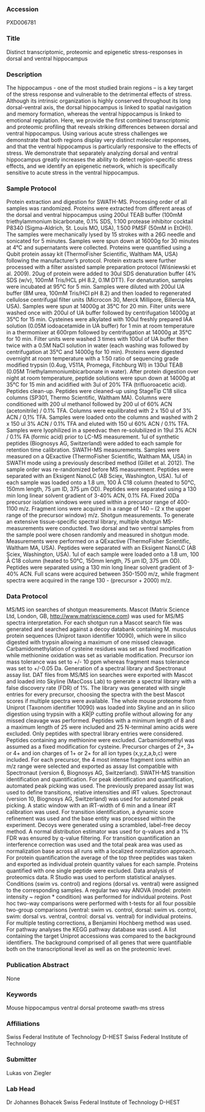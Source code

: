 ### Accession
PXD006781

### Title
Distinct transcriptomic, proteomic and epigenetic stress-responses in dorsal and ventral hippocampus

### Description
The hippocampus - one of the most studied brain regions – is a key target of the stress response and vulnerable to the detrimental effects of stress. Although its intrinsic organization is highly conserved throughout its long dorsal-ventral axis, the dorsal hippocampus is linked to spatial navigation and memory formation, whereas the ventral hippocampus is linked to emotional regulation. Here, we provide the first combined transcriptomic and proteomic profiling that reveals striking differences between dorsal and ventral hippocampus. Using various acute stress challenges we demonstrate that both regions display very distinct molecular responses, and that the ventral hippocampus is particularly responsive to the effects of stress. We demonstrate that separately analyzing dorsal and ventral hippocampus greatly increases the ability to detect region-specific stress effects, and we identify an epigenetic network, which is specifically sensitive to acute stress in the ventral hippocampus.

### Sample Protocol
Protein extraction and digestion for SWATH-MS. Processing order of all samples was randomized. Proteins were extracted from different areas of the dorsal and ventral hippocampus using 200ul TEAB buffer (100mM triethylammonium bicarbonate, 0.1% SDS, 1:100 protease inhibitor cocktail P8340 (Sigma-Aldrich, St. Louis MO, USA), 1:500 PMSF (50mM in EtOH)). The samples were mechanically lysed by 15 strokes with a 26G needle and sonicated for 5 minutes. Samples were spun down at 16000g for 30 minutes at 4°C and supernatants were collected. Proteins were quantified using a Qubit protein assay kit (ThermoFisher Scientific, Waltham MA, USA) following the manufacturer’s protocol. Protein extracts were further processed with a filter assisted sample preparation protocol (Wiśniewski et al. 2009). 20ug of protein were added to 30ul SDS denaturation buffer (4% SDS (w/v), 100mM Tris/HCL pH 8.2, 0.1M DTT). For denaturation, samples were incubated at 95°C for 5 min. Samples were diluted with 200ul UA buffer (8M urea, 100mM Tris/HCl pH 8.2) and then loaded to regenerated cellulose centrifugal filter units (Microcon 30, Merck Millipore, Billercia MA, USA). Samples were spun at 14000g at 35°C for 20 min. Filter units were washed once with 200ul of UA buffer followed by centrifugation 14000g at 35°C for 15 min. Cysteines were alkylated with 100ul freshly prepared IAA solution (0.05M iodoacetamide in UA buffer) for 1 min at room temperature in a thermomixer at 600rpm followed by centrifugation at 14000g at 35°C for 10 min. Filter units were washed 3 times with 100ul of UA buffer then twice with a 0.5M NaCl solution in water (each washing was followed by centrifugation at 35°C and 14000g for 10 min). Proteins were digested overnight at room temperature with a 1:50 ratio of sequencing grade modified trypsin (0.4ug, V511A, Promega, Fitchburg WI) in 130ul TEAB (0.05M Triethylammoniumbicarbonate in water). After protein digestion over night at room temperature, peptide solutions were spun down at 14000g at 35°C for 15 min and acidified with 3ul of 20% TFA (trifluoroacetic acid). Peptides clean-up. Peptides were cleaned-up using StageTip C18 silica columns (SP301, Thermo Scientific, Waltham MA). Columns were conditioned with 200 ul methanol followed by 200 ul of 60% ACN (acetonitrile) / 0.1% TFA. Columns were equilibrated with 2 x 150 ul of 3% ACN / 0,1% TFA. Samples were loaded onto the columns and washed with 2 x 150 ul 3% ACN / 0.1% TFA and eluted with 150 ul 60% ACN / 0.1% TFA. Samples were lyophilized in a speedvac then re-solubilized in 19ul 3% ACN / 0.1% FA (formic acid) prior to LC-MS measurement. 1ul of synthetic peptides (Biognosys AG, Switzerland) were added to each sample for retention time calibration. SWATH-MS measurements. Samples were measured on a QExactive (ThermoFisher Scientific, Waltham MA, USA) in SWATH mode using a previously described method (Gillet et al. 2012). The sample order was re-randomized before MS measurement. Peptides were separated with an Eksigent NanoLC (AB Sciex, Washington, USA). 1ul of each sample was loaded onto a 1.8 um, 100 Å C18 column (heated to 50°C, 150mm length, 75 μm ID, 375 μm OD). Peptides were separated using a 130 min long linear solvent gradient of 3-40% ACN, 0.1% FA. Fixed 20Da precursor isolation windows were used within a precursor range of 400-1100 m/z. Fragment ions were acquired in a range of 140 – (2 x the upper range of the precursor window) m/z. Shotgun measurements. To generate an extensive tissue-specific spectral library, multiple shotgun MS-measurements were conducted. Two dorsal and two ventral samples from the sample pool were chosen randomly and measured in shotgun mode. Measurements were performed on a QExactive (ThermoFisher Scientific, Waltham MA, USA). Peptides were separated with an Eksigent NanoLC (AB Sciex, Washington, USA). 1ul of each sample were loaded onto a 1.8 um, 100 Å C18 column (heated to 50°C, 150mm length, 75 μm ID, 375 μm OD). Peptides were separated using a 130 min long linear solvent gradient of 3-40% ACN. Full scans were acquired between 350-1500 m/z, while fragment spectra were acquired in the range 130 - (precursor + 2000) m/z.

### Data Protocol
MS/MS ion searches of shotgun measurements. Mascot (Matrix Science Ltd, London, GB, http://www.matrixscience.com) was used for MS/MS spectra interpretation. For each shotgun run a Mascot search file was generated and searched against a decoy databank containing  M. musculus protein sequences (Uniprot taxon identifier 10090), which were in silico digested with trypsin allowing a maximum of one missed cleavage. Carbamidomethylation of  cysteine residues was set as fixed modification while methionine oxidation was set as variable modification. Precursor ion mass tolerance was set to +/- 10 ppm whereas fragment mass tolerance was set to +/-0.05 Da. Generation of a spectral library and Spectronaut assay list. DAT files from MS/MS ion searches were exported with Mascot and loaded into Skyline (MacCoss Lab) to generate a spectral library with a false discovery rate (FDR) of 1%. The library was generated with single entries for every precursor, choosing the spectra with the best Mascot scores if multiple spectra were available. The whole mouse proteome from Uniprot (Taxonom identifier 10090) was loaded into Skyline and an in silico digestion using trypsin with a KR|P cutting profile without allowing for any missed cleavage was performed. Peptides with a minimum length of 8 and a maximum length of 25 were included and 25 N-terminal amino acids were excluded. Only peptides with spectral library entries were considered. Peptides containing any methionine were excluded. Carbamidomethyl was assumed as a fixed modification for cysteine. Precursor charges of 2+, 3+ or 4+ and ion charges of 1+ or 2+ for all ion types (x,y,z,a,b,c) were included. For each precursor, the 4 most intense fragment ions within an m/z range were selected and exported as assay list compatible with Spectronaut (version 6, Biognosys AG, Switzerland).  SWATH-MS transition identification and quantification. For peak identification and quantification, automated peak picking was used. The previously prepared assay list was used to define transitions, relative intensities and iRT values. Spectronaut (version 10, Biognosys AG, Switzerland) was used for automated peak picking. A static window with an iRT-width of 6 min and a linear iRT calibration was used. For transition identification, a dynamic score refinement was used and the base entity was processed within the experiment. Decoys were generated using a scrambled, label-free decoy method. A normal distribution estimator was used for q-values and a 1% FDR was ensured by q-value filtering. For transition quantification an interference correction was used and the total peak area was used as normalization base across all runs with a localized normalization approach. For protein quantification the average of the top three peptides was taken and exported as individual protein quantity values for each sample. Proteins quantified with one single peptide were excluded. Data analysis of proteomics data. R Studio was used to perform statistical analyses. Conditions (swim vs. control) and regions (dorsal vs. ventral) were assigned to the corresponding samples. A regular two way ANOVA (model: protein intensity ~ region * condition) was performed for individual proteins. Post hoc two-way comparisons were performed with t-tests for all four possible two-group comparisons (ventral: swim vs. control, dorsal: swim vs. control, swim: dorsal vs. ventral, control: dorsal vs. ventral) for individual proteins. For multiple testing corrections, a Benjamini Hochberg method was used. For pathway analyses the KEGG pathway database was used. A list containing the target Uniprot accessions was compared to the background identifiers. The background comprised of all genes that were quantifiable both on the transcriptional level as well as on the proteomic level.

### Publication Abstract
None

### Keywords
Mouse hippocampus ventral dorsal proteome swath-ms stress

### Affiliations
Swiss Federal Institute of Technology D-HEST
Swiss Federal Institute of Technology

### Submitter
Lukas von Ziegler

### Lab Head
Dr Johannes Bohacek
Swiss Federal Institute of Technology D-HEST


